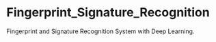 # Fingerprint_Signature_Recognition
Fingerprint and Signature Recognition System with Deep Learning. 
